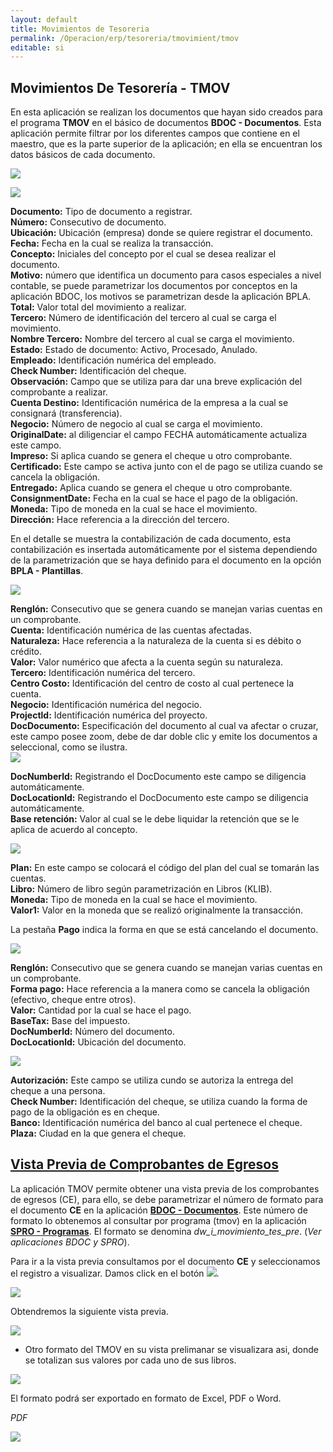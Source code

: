 ```yaml
---
layout: default
title: Movimientos de Tesoreria
permalink: /Operacion/erp/tesoreria/tmovimient/tmov
editable: si
---
```


## Movimientos De Tesorería - TMOV

En esta aplicación se realizan los documentos que hayan sido creados para el programa **TMOV** en el básico de documentos **BDOC - Documentos**. Esta aplicación permite filtrar por los diferentes campos que contiene en el maestro, que es la parte superior de la aplicación; en ella se encuentran los datos básicos de cada documento.  


![](TMOV1.png)

![](TMOV2.png)


**Documento:** Tipo de documento a registrar.  
**Número:** Consecutivo de documento.  
**Ubicación:** Ubicación (empresa) donde se quiere registrar el documento.  
**Fecha:** Fecha en la cual se realiza la transacción.  
**Concepto:** Iniciales del concepto por el cual se desea realizar el documento.  
**Motivo:** número que identifica un documento para casos especiales a nivel contable, se puede parametrizar los documentos por conceptos en la aplicación BDOC, los motivos se parametrizan desde la aplicación BPLA.  
**Total:** Valor total del movimiento a realizar.  
**Tercero:** Número de identificación del tercero al cual se carga el movimiento.  
**Nombre Tercero:** Nombre del tercero al cual se carga el movimiento.  
**Estado:** Estado de documento: Activo, Procesado, Anulado.  
**Empleado:** Identificación numérica del empleado.  
**Check Number:** Identificación del cheque.  
**Observación:** Campo que se utiliza para dar una breve explicación del comprobante a realizar.  
**Cuenta Destino:** Identificación numérica de la empresa a la cual se consignará (transferencia).  
**Negocio:** Número de negocio al cual se carga el movimiento.  
**OriginalDate:** al diligenciar el campo FECHA automáticamente actualiza este campo.  
**Impreso:** Si aplica cuando se genera el cheque u otro comprobante.  
**Certificado:** Este campo se activa junto con el de pago se utiliza cuando se cancela la obligación.  
**Entregado:** Aplica cuando se genera el cheque u otro comprobante.  
**ConsignmentDate:** Fecha en la cual se hace el pago de la obligación.  
**Moneda:** Tipo de moneda en la cual se hace el movimiento.  
**Dirección:** Hace referencia a la dirección del tercero.  

En el detalle se muestra la contabilización de cada documento, esta contabilización es insertada automáticamente por el sistema dependiendo de la parametrización que se haya definido para el documento en la opción **BPLA - Plantillas**.  


![](TMOV3.png)


**Renglón:** Consecutivo que se genera cuando se manejan varias cuentas en un comprobante.  
**Cuenta:** Identificación numérica de las cuentas afectadas.  
**Naturaleza:** Hace referencia a la naturaleza de la cuenta si es débito o crédito.  
**Valor:** Valor numérico que afecta a la cuenta según su naturaleza.  
**Tercero:** Identificación numérica del tercero.  
**Centro Costo:** Identificación del centro de costo al cual pertenece la cuenta.  
**Negocio:** Identificación numérica del negocio.  
**Projectld:** Identificación numérica del proyecto.  
**DocDocumento:** Especificación del documento al cual va afectar o cruzar, este campo posee zoom, debe de dar doble clic y emite los documentos a seleccional, como se ilustra.  
![](TMOV13.png)

**DocNumberld:** Registrando el DocDocumento este campo se diligencia automáticamente.  
**DocLocationld:** Registrando el DocDocumento este campo se diligencia automáticamente.  
**Base retención:** Valor al cual se le debe liquidar la retención que se le aplica de acuerdo al concepto.  


![](TMOV4.png)


**Plan:** En este campo se colocará el código del plan del cual se tomarán las cuentas.  
**Libro:** Número de libro según parametrización en Libros (KLIB).  
**Moneda:** Tipo de moneda en la cual se hace el movimiento.  
**Valor1:** Valor en la moneda que se realizó originalmente la transacción.  

La pestaña **Pago** indica la forma en que se está cancelando el documento.  


![](TMOV5.png)


**Renglón:** Consecutivo que se genera cuando se manejan varias cuentas en un comprobante.  
**Forma pago:** Hace referencia a la manera como se cancela la obligación (efectivo, cheque entre otros).  
**Valor:** Cantidad por la cual se hace el pago.  
**BaseTax:** Base del impuesto.  
**DocNumberld:** Número del documento.  
**DocLocationld:** Ubicación del documento.  


![](TMOV6.png)


**Autorización:** Este campo se utiliza cundo se autoriza la entrega del cheque a una persona.  
**Check Number:** Identificación del cheque, se utiliza cuando la forma de pago de la obligación es en cheque.  
**Banco:** Identificación numérica del banco al cual pertenece el cheque.  
**Plaza:** Ciudad en la que genera el cheque.  

## [Vista Previa de Comprobantes de Egresos](http://docs.oasiscom.com/Operacion/erp/tesoreria/tmovimient/tmov#vista-previa-de-comprobantes-de-egresos)

La aplicación TMOV permite obtener una vista previa de los comprobantes de egresos (CE), para ello, se debe parametrizar el número de formato para el documento **CE** en la aplicación [**BDOC - Documentos**](http://docs.oasiscom.com/Operacion/common/bsistema/bdoc#parametrizaci%C3%B3n-de-formatos-de-impresi%C3%B3n). Este número de formato lo obtenemos al consultar por programa (tmov) en la aplicación [**SPRO - Programas**](http://docs.oasiscom.com/Operacion/cloud/smetadata/spro#parametrizaci%C3%B3n-de-formatos-de-impresi%C3%B3n). El formato se denomina _dw_i_movimiento_tes_pre_. (_Ver aplicaciones BDOC y SPRO_).  


Para ir a la vista previa consultamos por el documento **CE** y seleccionamos el registro a visualizar. Damos click en el botón ![](lupa.png).  

![](tmov7.png)

Obtendremos la siguiente vista previa.  

![](tmov8.png)

* Otro formato del TMOV en su vista prelimanar se visualizara asi, donde se totalizan sus valores por cada uno de sus libros.  

![](tmov10.png)






El formato podrá ser exportado en formato de Excel, PDF o Word.  

_PDF_

![](tmov9.png)







